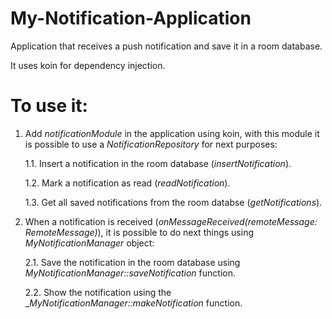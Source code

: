 # My-Notification-Application
Application that receives a push notification and save it in a room database.

It uses koin for dependency injection.

# To use it:

1. Add _notificationModule_ in the application using koin, with this module it is possible to use a _NotificationRepository_ for next purposes:

    1.1. Insert a notification in the room database (_insertNotification_).

    1.2. Mark a notification as read (_readNotification_).
    
    1.3. Get all saved notifications from the room databse (_getNotifications_).
    
2. When a notification is received (_onMessageReceived(remoteMessage: RemoteMessage)_), it is possible to do next things using _MyNotificationManager_ object:
    
    2.1. Save the notification in the room database using _MyNotificationManager::saveNotification_ function.
    
    2.2. Show the notification using the __MyNotificationManager::makeNotification_ function.
